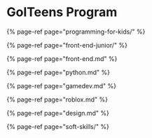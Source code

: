 # GoITeens Program

{% page-ref page="programming-for-kids/" %}

{% page-ref page="front-end-junior/" %}

{% page-ref page="front-end.md" %}

{% page-ref page="python.md" %}

{% page-ref page="gamedev.md" %}

{% page-ref page="roblox.md" %}

{% page-ref page="design.md" %}

{% page-ref page="soft-skills/" %}

